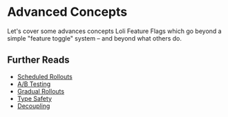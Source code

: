 # Advanced Concepts

Let's cover some advances concepts Loli Feature Flags which go beyond
a simple "feature toggle" system – and beyond what others do.

## Further Reads

- [Scheduled Rollouts](./scheduled-rollouts)
- [A/B Testing](./a-b-testing)
- [Gradual Rollouts](./gradual-rollouts)
- [Type Safety](./type-safety)
- [Decoupling](./decoupling)
